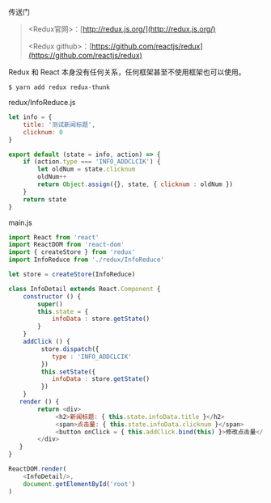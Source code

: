 传送门

> &lt;Redux官网&gt;：[http://redux.js.org/](http://redux.js.org/)
>
> &lt;Redux github&gt;：[https://github.com/reactjs/redux](https://github.com/reactjs/redux)

Redux 和 React 本身没有任何关系，任何框架甚至不使用框架也可以使用。

```
$ yarn add redux redux-thunk
```

redux/InfoReduce.js

```js
let info = {
    title: '测试新闻标题',
    clicknum: 0
}

export default (state = info, action) => {
    if (action.type === 'INFO_ADDCLCIK') {
        let oldNum = state.clicknum
        oldNum++
        return Object.assign({}, state, { clicknum : oldNum })
    }
    return state
}
```

main.js

```js
import React from 'react'
import ReactDOM from 'react-dom'
import { createStore } from 'redux'
import InfoReduce from './redux/InfoReduce'

let store = createStore(InfoReduce)

class InfoDetail extends React.Component {
    constructor () {
        super()
        this.state = {
            infoData : store.getState()
        }
    }
    addClick () {
         store.dispatch({
            type : 'INFO_ADDCLCIK'
         })
         this.setState({
            infoData : store.getState()
         })
    }
   render () {
        return <div>
             <h2>新闻标题: { this.state.infoData.title }</h2>
             <span>点击量: { this.state.infoData.clicknum }</span>
             <button onClick = { this.addClick.bind(this) }>修改点击量</button>
        </div>
   }
}

ReactDOM.render(
    <InfoDetail/>, 
    document.getElementById('root')
)

```




